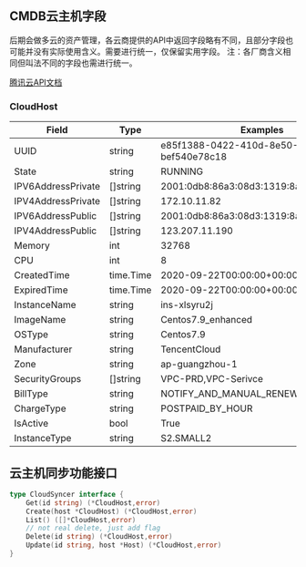 ## CMDB云主机字段
后期会做多云的资产管理，各云商提供的API中返回字段略有不同，且部分字段也可能并没有实际使用含义。需要进行统一，仅保留实用字段。
注：各厂商含义相同但叫法不同的字段也需进行统一。

[腾讯云API文档](https://cloud.tencent.com/document/api/213/15753)

### CloudHost
| Field              | Type      | Examples                                |
|--------------------|-----------|-----------------------------------------|
| UUID               | string    | e85f1388-0422-410d-8e50-bef540e78c18    |
| State              | string    | RUNNING                                 |
| IPV6AddressPrivate | []string  | 2001:0db8:86a3:08d3:1319:8a2e:0370:7344 |
| IPV4AddressPrivate | []string  | 172.10.11.82                            |
| IPV6AddressPublic  | []string  | 2001:0db8:86a3:08d3:1319:8a2e:0370:7344 |
| IPV4AddressPublic  | []string  | 123.207.11.190                          |
| Memory             | int       | 32768                                   |
| CPU                | int       | 8                                       |
| CreatedTime        | time.Time | 2020-09-22T00:00:00+00:00               |
| ExpiredTime        | time.Time | 2020-09-22T00:00:00+00:00               |
| InstanceName       | string    | ins-xlsyru2j                            |
| ImageName          | string    | Centos7.9_enhanced                      |
| OSType             | string    | Centos7.9                               |
| Manufacturer       | string    | TencentCloud                            |
| Zone               | string    | ap-guangzhou-1                          |
| SecurityGroups     | []string  | VPC-PRD,VPC-Serivce                     |
| BillType           | string    | NOTIFY_AND_MANUAL_RENEW                 |
| ChargeType         | string    | POSTPAID_BY_HOUR                        |
| IsActive           | bool      | True                                    |
| InstanceType       | string    | S2.SMALL2                               |


## 云主机同步功能接口
```go
type CloudSyncer interface {
	Get(id string) (*CloudHost,error)
	Create(host *CloudHost) (*CloudHost,error)
	List() ([]*CloudHost,error)
	// not real delete, just add flag
	Delete(id string) (*CloudHost,error)
	Update(id string, host *Host) (*CloudHost,error)
}
```